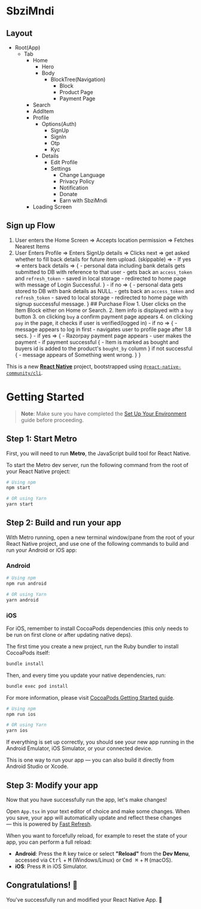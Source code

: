 # SbziMndi

## Layout

- Root(App)
  - Tab
    - Home
      - Hero
      - Body
        - BlockTree(Navigation)
          - Block
          - Product Page
          - Payment Page
    - Search
    - AddItem
    - Profile
      - Options(Auth)
        - SignUp
        - SignIn
        - Otp
        - Kyc
      - Details
        - Edit Profile
        - Settings
          - Change Language
          - Privacy Policy
          - Notification
          - Donate
          - Earn with SbziMndi
    - Loading Screen

## Sign up Flow

1. User enters the Home Screen => Accepts location permission => Fetches Nearest Items
2. User Enters Profile => Enters SignUp details => Clicks next => get asked whether to fill back details for future item upload. (skippable) => - If yes => enters back details =>
   { - personal data including bank details gets submitted to DB with reference to that user - gets back an `access_token` and `refresh_token` - saved in local storage - redirected to home page with message of Login Successful.
   } - if no => { - personal data gets stored to DB with bank details as NULL. - gets back an `access_token` and `refresh_token` - saved to local storage - redirected to home page with signup successful message.
   } ## Purchase Flow 1. User clicks on the Item Block either on Home or Search. 2. Item info is displayed with a `buy` button 3. on clicking `buy` a confirm payment page appears 4. on clicking `pay` in the page, it checks if user is verified(logged in) - if no => { - message appears to log in first - navigates user to profile page after 1.8 secs.
   } - if yes => { - Razorpay payment page appears - user makes the payment - if payment successful
   { - Item is marked as bought and buyers id is added to the product's `bought_by` column
   }
   if not successful
   { - message appears of Something went wrong.
   }
   }

This is a new [**React Native**](https://reactnative.dev) project, bootstrapped using [`@react-native-community/cli`](https://github.com/react-native-community/cli).

# Getting Started

> **Note**: Make sure you have completed the [Set Up Your Environment](https://reactnative.dev/docs/set-up-your-environment) guide before proceeding.

## Step 1: Start Metro

First, you will need to run **Metro**, the JavaScript build tool for React Native.

To start the Metro dev server, run the following command from the root of your React Native project:

```sh
# Using npm
npm start

# OR using Yarn
yarn start
```

## Step 2: Build and run your app

With Metro running, open a new terminal window/pane from the root of your React Native project, and use one of the following commands to build and run your Android or iOS app:

### Android

```sh
# Using npm
npm run android

# OR using Yarn
yarn android
```

### iOS

For iOS, remember to install CocoaPods dependencies (this only needs to be run on first clone or after updating native deps).

The first time you create a new project, run the Ruby bundler to install CocoaPods itself:

```sh
bundle install
```

Then, and every time you update your native dependencies, run:

```sh
bundle exec pod install
```

For more information, please visit [CocoaPods Getting Started guide](https://guides.cocoapods.org/using/getting-started.html).

```sh
# Using npm
npm run ios

# OR using Yarn
yarn ios
```

If everything is set up correctly, you should see your new app running in the Android Emulator, iOS Simulator, or your connected device.

This is one way to run your app — you can also build it directly from Android Studio or Xcode.

## Step 3: Modify your app

Now that you have successfully run the app, let's make changes!

Open `App.tsx` in your text editor of choice and make some changes. When you save, your app will automatically update and reflect these changes — this is powered by [Fast Refresh](https://reactnative.dev/docs/fast-refresh).

When you want to forcefully reload, for example to reset the state of your app, you can perform a full reload:

- **Android**: Press the <kbd>R</kbd> key twice or select **"Reload"** from the **Dev Menu**, accessed via <kbd>Ctrl</kbd> + <kbd>M</kbd> (Windows/Linux) or <kbd>Cmd ⌘</kbd> + <kbd>M</kbd> (macOS).
- **iOS**: Press <kbd>R</kbd> in iOS Simulator.

## Congratulations! :tada:

You've successfully run and modified your React Native App. :partying_face:

